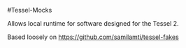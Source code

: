 #Tessel-Mocks

Allows local runtime for software designed for the Tessel 2.

Based loosely on https://github.com/samilamti/tessel-fakes

